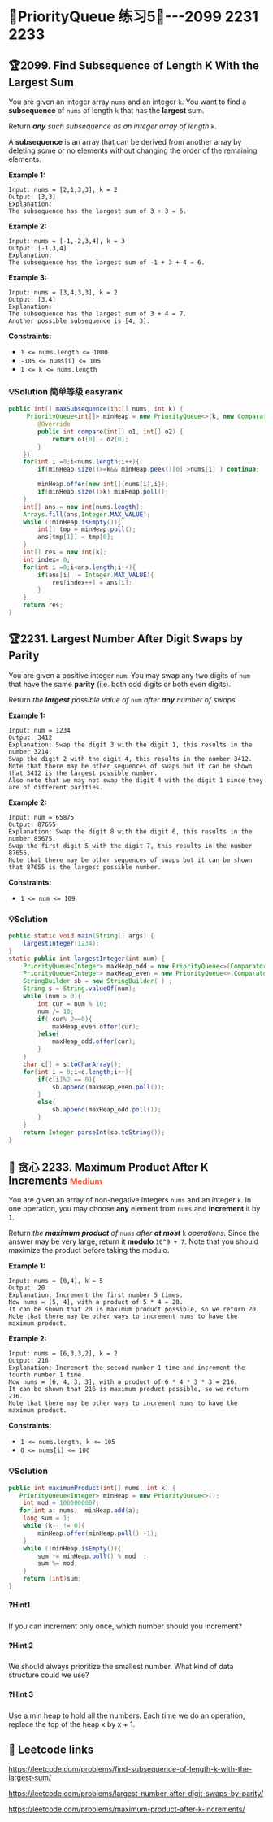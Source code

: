# 🎉PriorityQueue 练习5⃣️---2099 2231 2233

## 🏆2099. Find Subsequence of Length K With the Largest Sum

You are given an integer array `nums` and an integer `k`. You want to find a **subsequence** of `nums` of length `k` that has the **largest** sum.

Return ***any** such subsequence as an integer array of length* `k`.

A **subsequence** is an array that can be derived from another array by deleting some or no elements without changing the order of the remaining elements.

**Example 1:**

```
Input: nums = [2,1,3,3], k = 2
Output: [3,3]
Explanation:
The subsequence has the largest sum of 3 + 3 = 6.
```

**Example 2:**

```
Input: nums = [-1,-2,3,4], k = 3
Output: [-1,3,4]
Explanation: 
The subsequence has the largest sum of -1 + 3 + 4 = 6.
```

**Example 3:**

```
Input: nums = [3,4,3,3], k = 2
Output: [3,4]
Explanation:
The subsequence has the largest sum of 3 + 4 = 7. 
Another possible subsequence is [4, 3].
```

**Constraints:**

- `1 <= nums.length <= 1000`
- `-105 <= nums[i] <= 105`
- `1 <= k <= nums.length`

### 💡Solution 简单等级 easyrank

```java
public int[] maxSubsequence(int[] nums, int k) {
     PriorityQueue<int[]> minHeap = new PriorityQueue<>(k, new Comparator<int[]>() {
        @Override
        public int compare(int[] o1, int[] o2) {
            return o1[0] - o2[0];
        }
    });
    for(int i =0;i<nums.length;i++){
        if(minHeap.size()>=k&& minHeap.peek()[0] >nums[i] ) continue;

        minHeap.offer(new int[]{nums[i],i});
        if(minHeap.size()>k) minHeap.poll();
    }
    int[] ans = new int[nums.length];
    Arrays.fill(ans,Integer.MAX_VALUE);
    while (!minHeap.isEmpty()){
        int[] tmp = minHeap.poll();
        ans[tmp[1]] = tmp[0];
    }
    int[] res = new int[k];
    int index= 0;
    for(int i =0;i<ans.length;i++){
        if(ans[i] != Integer.MAX_VALUE){
            res[index++] = ans[i];
        }
    }
    return res;
}
```

## 🏆2231. Largest Number After Digit Swaps by Parity

You are given a positive integer `num`. You may swap any two digits of `num` that have the same **parity** (i.e. both odd digits or both even digits).

Return *the **largest** possible value of* `num` *after **any** number of swaps.*

**Example 1:**

```
Input: num = 1234
Output: 3412
Explanation: Swap the digit 3 with the digit 1, this results in the number 3214.
Swap the digit 2 with the digit 4, this results in the number 3412.
Note that there may be other sequences of swaps but it can be shown that 3412 is the largest possible number.
Also note that we may not swap the digit 4 with the digit 1 since they are of different parities.
```

**Example 2:**

```
Input: num = 65875
Output: 87655
Explanation: Swap the digit 8 with the digit 6, this results in the number 85675.
Swap the first digit 5 with the digit 7, this results in the number 87655.
Note that there may be other sequences of swaps but it can be shown that 87655 is the largest possible number.
```

**Constraints:**

- `1 <= num <= 109`

### 💡Solution 

```java
public static void main(String[] args) {
    largestInteger(1234);
}
static public int largestInteger(int num) {
    PriorityQueue<Integer> maxHeap_odd = new PriorityQueue<>(Comparator.reverseOrder());
    PriorityQueue<Integer> maxHeap_even = new PriorityQueue<>(Comparator.reverseOrder());
    StringBuilder sb = new StringBuilder( ) ;
    String s = String.valueOf(num);
    while (num > 0){
        int cur = num % 10;
        num /= 10;
        if( cur% 2==0){
            maxHeap_even.offer(cur);
        }else{
            maxHeap_odd.offer(cur);
        }
    }
    char c[] = s.toCharArray();
    for(int i = 0;i<c.length;i++){
        if(c[i]%2 == 0){
            sb.append(maxHeap_even.poll());
        }
        else{
            sb.append(maxHeap_odd.poll());
        }
    }
    return Integer.parseInt(sb.toString());
}
```

## 🤑 贪心 2233. Maximum Product After K Increments <font size="3" color="#FF5733">Medium</font>

You are given an array of non-negative integers `nums` and an integer `k`. In one operation, you may choose **any** element from `nums` and **increment** it by `1`.

Return *the **maximum** **product** of* `nums` *after **at most*** `k` *operations.* Since the answer may be very large, return it **modulo** `10^9 + 7`. Note that you should maximize the product before taking the modulo.  

**Example 1:**

```
Input: nums = [0,4], k = 5
Output: 20
Explanation: Increment the first number 5 times.
Now nums = [5, 4], with a product of 5 * 4 = 20.
It can be shown that 20 is maximum product possible, so we return 20.
Note that there may be other ways to increment nums to have the maximum product.
```

**Example 2:**

```
Input: nums = [6,3,3,2], k = 2
Output: 216
Explanation: Increment the second number 1 time and increment the fourth number 1 time.
Now nums = [6, 4, 3, 3], with a product of 6 * 4 * 3 * 3 = 216.
It can be shown that 216 is maximum product possible, so we return 216.
Note that there may be other ways to increment nums to have the maximum product. 
```

**Constraints:**

- `1 <= nums.length, k <= 105`
- `0 <= nums[i] <= 106`

### 💡Solution 

```java
public int maximumProduct(int[] nums, int k) {
   PriorityQueue<Integer> minHeap = new PriorityQueue<>();
    int mod = 1000000007;
   for(int a: nums)  minHeap.add(a);
    long sum = 1;
    while (k-- != 0){
        minHeap.offer(minHeap.poll() +1);
    }
    while (!minHeap.isEmpty()){
        sum *= minHeap.poll() % mod  ;
        sum %= mod;
    }
    return (int)sum;
}
```

#### ❓Hint1

If you can increment only once, which number should you increment?

#### ❓Hint 2

We should always prioritize the smallest number. What kind of data structure could we use?

#### ❓Hint 3

Use a min heap to hold all the numbers. Each time we do an operation, replace the top of the heap x by x + 1.

## 🔗 Leetcode links

https://leetcode.com/problems/find-subsequence-of-length-k-with-the-largest-sum/

https://leetcode.com/problems/largest-number-after-digit-swaps-by-parity/

https://leetcode.com/problems/maximum-product-after-k-increments/